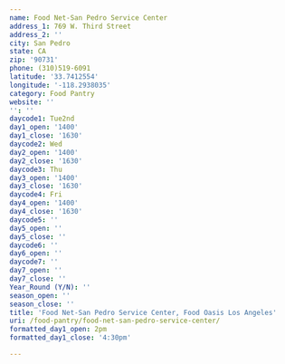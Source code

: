 ```yaml
---
name: Food Net-San Pedro Service Center
address_1: 769 W. Third Street
address_2: ''
city: San Pedro
state: CA
zip: '90731'
phone: (310)519-6091
latitude: '33.7412554'
longitude: '-118.2938035'
category: Food Pantry
website: ''
'': ''
daycode1: Tue2nd
day1_open: '1400'
day1_close: '1630'
daycode2: Wed
day2_open: '1400'
day2_close: '1630'
daycode3: Thu
day3_open: '1400'
day3_close: '1630'
daycode4: Fri
day4_open: '1400'
day4_close: '1630'
daycode5: ''
day5_open: ''
day5_close: ''
daycode6: ''
day6_open: ''
daycode7: ''
day7_open: ''
day7_close: ''
Year_Round (Y/N): ''
season_open: ''
season_close: ''
title: 'Food Net-San Pedro Service Center, Food Oasis Los Angeles'
uri: /food-pantry/food-net-san-pedro-service-center/
formatted_day1_open: 2pm
formatted_day1_close: '4:30pm'

---
```

